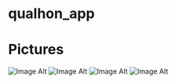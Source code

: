 # qualhon_app

# Pictures 
 ![Image Alt](https://github.com/devanandhhh/qualhon_app/blob/main/WhatsApp%20Image%202025-01-30%20at%208.31.13%20AM.jpeg)
  ![Image Alt](https://github.com/devanandhhh/qualhon_app/blob/main/WhatsApp%20Image%202025-01-30%20at%208.31.13%20AM%20(1).jpeg)
   ![Image Alt](https://github.com/devanandhhh/qualhon_app/blob/main/WhatsApp%20Image%202025-01-30%20at%208.31.12%20AM.jpeg)
    ![Image Alt](https://github.com/devanandhhh/qualhon_app/blob/main/WhatsApp%20Image%202025-01-30%20at%208.31.12%20AM%20(1).jpeg)
